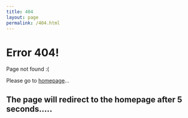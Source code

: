 ```yaml
---
title: 404
layout: page
permalink: /404.html
---
```


<script language="JavaScript"> function myrefresh(){window.location="/";}setTimeout('myrefresh()',5000);</script>

# Error 404!
Page not found :(   


Please go to [homepage](/)...

## The page will redirect to the homepage after 5 seconds.....
